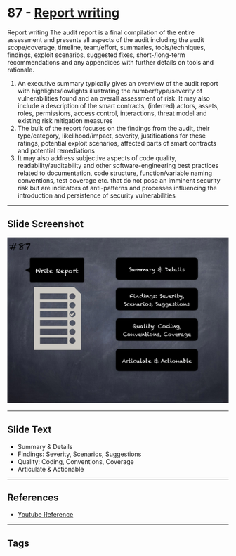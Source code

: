 
# 87 - [Report writing](./Report%20writing.md)

Report writing The audit report is a final compilation of the entire assessment and presents all aspects of the audit including the audit scope/coverage, timeline, team/effort, summaries, tools/techniques, findings, exploit scenarios, suggested fixes, short-/long-term recommendations and any appendices with further details on tools and rationale.

1. An executive summary typically gives an overview of the audit report with highlights/lowlights illustrating the number/type/severity of vulnerabilities found and an overall assessment of risk. It may also include a description of the smart contracts, (inferred) actors, assets, roles, permissions, access control, interactions, threat model and existing risk mitigation measures
2. The bulk of the report focuses on the findings from the audit, their type/category, likelihood/impact, severity, justifications for these ratings, potential exploit scenarios, affected parts of smart contracts and potential remediations
3. It may also address subjective aspects of code quality, readability/auditability and other software-engineering best practices related to documentation, code structure, function/variable naming conventions, test coverage etc. that do not pose an imminent security risk but are indicators of anti-patterns and processes influencing the introduction and persistence of security vulnerabilities
___
## Slide Screenshot
![087.png](../../images/6.Audit%20Techniques%20and%20Tools%20101/087.png)
___
## Slide Text
- Summary & Details
- Findings: Severity, Scenarios, Suggestions
- Quality: Coding, Conventions, Coverage
- Articulate & Actionable
___
## References
- [Youtube Reference](https://youtu.be/dgITqd3mkDk?t=624)
___
## Tags
